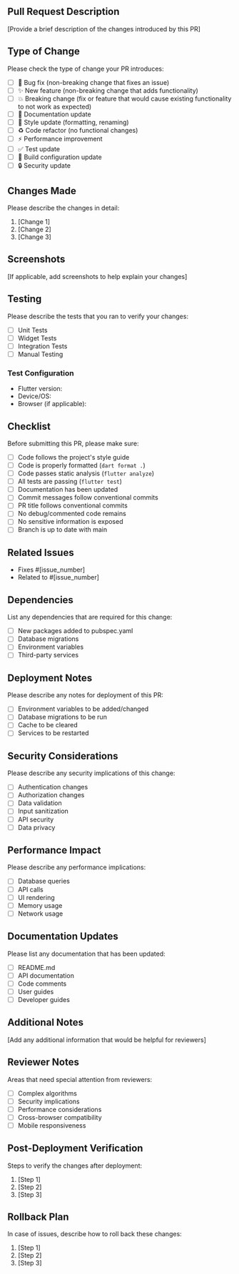 ## Pull Request Description

[Provide a brief description of the changes introduced by this PR]

## Type of Change

Please check the type of change your PR introduces:

- [ ] 🐛 Bug fix (non-breaking change that fixes an issue)
- [ ] ✨ New feature (non-breaking change that adds functionality)
- [ ] 💥 Breaking change (fix or feature that would cause existing functionality to not work as expected)
- [ ] 📝 Documentation update
- [ ] 🎨 Style update (formatting, renaming)
- [ ] ♻️ Code refactor (no functional changes)
- [ ] ⚡️ Performance improvement
- [ ] ✅ Test update
- [ ] 🔨 Build configuration update
- [ ] 🔒 Security update

## Changes Made

Please describe the changes in detail:

1. [Change 1]
2. [Change 2]
3. [Change 3]

## Screenshots

[If applicable, add screenshots to help explain your changes]

## Testing

Please describe the tests that you ran to verify your changes:

- [ ] Unit Tests
- [ ] Widget Tests
- [ ] Integration Tests
- [ ] Manual Testing

### Test Configuration
- Flutter version:
- Device/OS:
- Browser (if applicable):

## Checklist

Before submitting this PR, please make sure:

- [ ] Code follows the project's style guide
- [ ] Code is properly formatted (`dart format .`)
- [ ] Code passes static analysis (`flutter analyze`)
- [ ] All tests are passing (`flutter test`)
- [ ] Documentation has been updated
- [ ] Commit messages follow conventional commits
- [ ] PR title follows conventional commits
- [ ] No debug/commented code remains
- [ ] No sensitive information is exposed
- [ ] Branch is up to date with main

## Related Issues

- Fixes #[issue_number]
- Related to #[issue_number]

## Dependencies

List any dependencies that are required for this change:

- [ ] New packages added to pubspec.yaml
- [ ] Database migrations
- [ ] Environment variables
- [ ] Third-party services

## Deployment Notes

Please describe any notes for deployment of this PR:

- [ ] Environment variables to be added/changed
- [ ] Database migrations to be run
- [ ] Cache to be cleared
- [ ] Services to be restarted

## Security Considerations

Please describe any security implications of this change:

- [ ] Authentication changes
- [ ] Authorization changes
- [ ] Data validation
- [ ] Input sanitization
- [ ] API security
- [ ] Data privacy

## Performance Impact

Please describe any performance implications:

- [ ] Database queries
- [ ] API calls
- [ ] UI rendering
- [ ] Memory usage
- [ ] Network usage

## Documentation Updates

Please list any documentation that has been updated:

- [ ] README.md
- [ ] API documentation
- [ ] Code comments
- [ ] User guides
- [ ] Developer guides

## Additional Notes

[Add any additional information that would be helpful for reviewers]

## Reviewer Notes

Areas that need special attention from reviewers:

- [ ] Complex algorithms
- [ ] Security implications
- [ ] Performance considerations
- [ ] Cross-browser compatibility
- [ ] Mobile responsiveness

## Post-Deployment Verification

Steps to verify the changes after deployment:

1. [Step 1]
2. [Step 2]
3. [Step 3]

## Rollback Plan

In case of issues, describe how to roll back these changes:

1. [Step 1]
2. [Step 2]
3. [Step 3]
